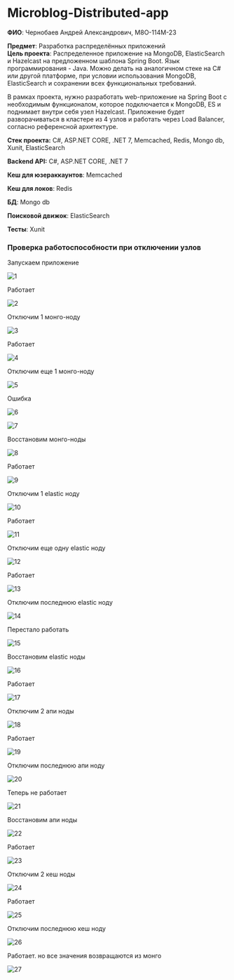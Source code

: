 # Microblog-Distributed-app

**ФИО**: Чернобаев Андрей Александрович, М8О-114М-23<br>

**Предмет**: Разработка распределённых приложений<br>
**Цель проекта**: Распределенное приложение на MongoDB, ElasticSearch и Hazelcast на предложенном шаблона Spring Boot. Язык программирования - Java. Можно делать на аналогичном стеке на C# или другой платформе, при условии использования MongoDB, ElasticSearch и сохранении всех функциональных требований.<br>

В рамках проекта, нужно разработать web-приложение на Spring Boot с необходимым функционалом, которое подключается к MongoDB, ES и поднимает внутри себя узел Hazelcast. Приложение будет разворачиваться в кластере из 4 узлов и работать через Load Balancer, согласно референсной архитектуре.<br>

**Стек проекта:** C#, ASP.NET CORE, .NET 7, Memcached, Redis, Mongo db, Xunit, ElasticSearch<br>

**Backend API:**  C#, ASP.NET CORE, .NET 7<br>

**Кеш для юзераккаунтов**: Memcached<br>

**Кеш для локов**: Redis<br>

**БД**: Mongo db<br>

**Поисковой движок**: ElasticSearch<br>

**Тесты**: Xunit<br>

### Проверка работоспособности при отключении узлов

Запускаем приложение

![1](https://github.com/rugewit/Microblog-Distributed-app/blob/main/MicroBlog/Images/1.png)

Работает

![2](https://github.com/rugewit/Microblog-Distributed-app/blob/main/MicroBlog/Images/2.png)

Отключим 1 монго-ноду

![3](https://github.com/rugewit/Microblog-Distributed-app/blob/main/MicroBlog/Images/3.png)

Работает

![4](https://github.com/rugewit/Microblog-Distributed-app/blob/main/MicroBlog/Images/4.png)

Отключим еще 1 монго-ноду

![5](https://github.com/rugewit/Microblog-Distributed-app/blob/main/MicroBlog/Images/5.png)

Ошибка

![6](https://github.com/rugewit/Microblog-Distributed-app/blob/main/MicroBlog/Images/6.png)

![7](https://github.com/rugewit/Microblog-Distributed-app/blob/main/MicroBlog/Images/7.png)

Восстановим монго-ноды

![8](https://github.com/rugewit/Microblog-Distributed-app/blob/main/MicroBlog/Images/8.png)

Работает

![9](https://github.com/rugewit/Microblog-Distributed-app/blob/main/MicroBlog/Images/9.png)

Отключим 1 elastic ноду

![10](https://github.com/rugewit/Microblog-Distributed-app/blob/main/MicroBlog/Images/10.png)

Работает

![11](https://github.com/rugewit/Microblog-Distributed-app/blob/main/MicroBlog/Images/11.png)

Отключим еще одну elastic ноду

![12](https://github.com/rugewit/Microblog-Distributed-app/blob/main/MicroBlog/Images/12.png)

Работает

![13](https://github.com/rugewit/Microblog-Distributed-app/blob/main/MicroBlog/Images/13.png)

Отключим последнюю elastic ноду

![14](https://github.com/rugewit/Microblog-Distributed-app/blob/main/MicroBlog/Images/14.png)

Перестало работать

![15](https://github.com/rugewit/Microblog-Distributed-app/blob/main/MicroBlog/Images/15.png)

Восстановим elastic ноды

![16](https://github.com/rugewit/Microblog-Distributed-app/blob/main/MicroBlog/Images/16.png)

Работает

![17](https://github.com/rugewit/Microblog-Distributed-app/blob/main/MicroBlog/Images/17.png)

Отключим 2 апи ноды

![18](https://github.com/rugewit/Microblog-Distributed-app/blob/main/MicroBlog/Images/18.png)

Работает

![19](https://github.com/rugewit/Microblog-Distributed-app/blob/main/MicroBlog/Images/19.png)

Отключим последнюю апи ноду

![20](https://github.com/rugewit/Microblog-Distributed-app/blob/main/MicroBlog/Images/20.png)

Теперь не работает

![21](https://github.com/rugewit/Microblog-Distributed-app/blob/main/MicroBlog/Images/21.png)

Восстановим апи ноды

![22](https://github.com/rugewit/Microblog-Distributed-app/blob/main/MicroBlog/Images/22.png)

Работает

![23](https://github.com/rugewit/Microblog-Distributed-app/blob/main/MicroBlog/Images/23.png)

Отключим 2 кеш ноды

![24](https://github.com/rugewit/Microblog-Distributed-app/blob/main/MicroBlog/Images/24.png)

Работает

![25](https://github.com/rugewit/Microblog-Distributed-app/blob/main/MicroBlog/Images/25.png)

Отключим последнюю кеш ноду

![26](https://github.com/rugewit/Microblog-Distributed-app/blob/main/MicroBlog/Images/26.png)

Работает. но все значения возвращаются из монго

![27](https://github.com/rugewit/Microblog-Distributed-app/blob/main/MicroBlog/Images/27.png)

